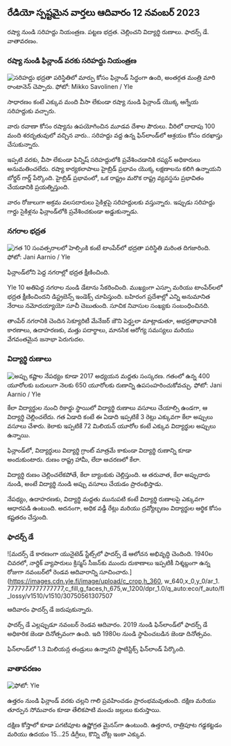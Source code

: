 ## రేడియో స్పష్టమైన వార్తలు ఆదివారం 12 నవంబర్ 2023

రష్యా నుండి సరిహద్దు నియంత్రణ. పట్టణ భద్రత. చెల్లించని విద్యార్థి రుణాలు. ఫాదర్స్ డే. వాతావరణం.

### రష్యా నుండి ఫిన్లాండ్ వరకు సరిహద్దు నియంత్రణ

![సరిహద్దు భద్రతా పరిస్థితిలో మార్పు కోసం ఫిన్లాండ్ సిద్ధంగా ఉంది, అంతర్గత మంత్రి మారి రాంటానెన్ చెప్పారు. ఫోటో: Mikko Savolinen / Yle](https://images.cdn.yle.fi/image/upload/c_crop,h_2720,w_4836,x_0,y_450/ar_1.77777777777777777,c_fill,g_777,c_fill,g_705q_auto:eco/f_auto/fl_lossy/v1695988171/39-11790926516b884859ee)

సాధారణం కంటే ఎక్కువ మంది వీసా లేకుండా రష్యా నుండి ఫిన్లాండ్ యొక్క ఆగ్నేయ సరిహద్దుకు వచ్చారు.

వారు రవాణా కోసం రష్యాను ఉపయోగించిన మూడవ దేశాల పౌరులు. వీరిలో దాదాపు 100 మంది శరదృతువులో వచ్చిన వారు.. సరిహద్దు వద్ద ఉన్న ఫిన్‌లాండ్‌లో ఆశ్రయం కోసం దరఖాస్తు చేసుకున్నారు.

ఇప్పటి వరకు, వీసా లేకుండా ఫిన్నిష్ సరిహద్దులోకి ప్రవేశించడానికి రష్యన్ అధికారులు అనుమతించలేదు. రష్యా కార్యకలాపాలు హైబ్రిడ్ ప్రభావం యొక్క లక్షణాలను కలిగి ఉన్నాయని బోర్డర్ గార్డ్ పేర్కొంది. హైబ్రిడ్ ప్రభావంలో, ఒక రాష్ట్రం మరొక రాష్ట్ర వ్యవస్థను ప్రభావితం చేయడానికి ప్రయత్నిస్తుంది.

వారం రోజులుగా అక్రమ వలసదారులు సైకిళ్లపై సరిహద్దులకు వస్తున్నారు. ఇప్పుడు సరిహద్దు గార్డు సైకిళ్లను ఫిన్లాండ్‌లోకి ప్రవేశించకుండా అడ్డుకున్నాడు.

### నగరాల భద్రత

![గత 10 సంవత్సరాలలో హెల్సింకి కంటే టాంపేర్‌లో భద్రతా పరిస్థితి మరింత దిగజారింది. ఫోటో: Jani Aarnio / Yle](https://images.cdn.yle.fi/image/upload/c_crop,h_2687,w_4777,x_1,y_258/ar_1.777777777777777777,c_fill,g1_faces/hp_6750,wd_1050q_auto:eco/f_auto/fl_lossy/v1699517677/39-1197321654a95de6dbe7)

ఫిన్లాండ్‌లోని పెద్ద నగరాల్లో భద్రత క్షీణించింది.

Yle 10 అతిపెద్ద నగరాల నుండి డేటాను సేకరించింది. ముఖ్యంగా ఎస్పూ మరియు టాంపేర్‌లలో భద్రత క్షీణించిందని డిస్ట్రబెన్స్ ఇండెక్స్ చూపిస్తుంది. బహిరంగ ప్రదేశాల్లో ఎన్ని అనుమానిత నేరాలు నమోదయ్యాయో సూచీ చెబుతుంది. సూచిక నివాసుల సంఖ్యకు సంబంధించినది.

తాంపేర్ నగరానికి చెందిన సెక్యూరిటీ మేనేజర్ జౌని పెర్త్తులా మాట్లాడుతూ, అభద్రతాభావానికి కారణాలు, ఉదాహరణకు, మత్తు పదార్థాలు, మానసిక ఆరోగ్య సమస్యలు మరియు వేగవంతమైన జనాభా పెరుగుదల.

### విద్యార్థి రుణాలు

![అప్పు కష్టాల నేపథ్యం కూడా 2017 అధ్యయన మద్దతు సంస్కరణ. గతంలో ఉన్న 400 యూరోలకు బదులుగా నెలకు 650 యూరోలకు రుణాన్ని ఉపసంహరించుకోవచ్చు. ఫోటో: Jani Aarnio / Yle](https://images.cdn.yle.fi/image/upload/c_crop,h_3078,w_5472,x_0,y_557/ar_1.777777777777777777,c_fill,g1_faces.wd_1_faces,wd_6750q_auto:eco/f_auto/fl_lossy/v1694583672/39-1171262650149d3dfd0c)

కేలా విద్యార్థుల నుంచి రికార్డు స్థాయిలో విద్యార్థి రుణాలు వసూలు చేయాల్సి ఉండగా, ఆ విద్యార్థి చెల్లించలేదు. గత ఏడాది కంటే ఈ ఏడాది ఇప్పటికే 3 రెట్లు ఎక్కువగా కేలా అప్పులు వసూలు చేశారు. కెలాకు ఇప్పటికే 72 మిలియన్ యూరోల కంటే ఎక్కువ విద్యార్థుల అప్పులు ఉన్నాయి.

ఫిన్లాండ్‌లో, విద్యార్థులు విద్యార్థి గ్రాంట్ మాత్రమే కాకుండా విద్యార్థి రుణాన్ని కూడా అందుకుంటారు. రుణం రాష్ట్ర హామీ, లేదా ఆచరణలో కేలా.

విద్యార్థి రుణం చెల్లించలేకపోతే, కేలా బ్యాంకుకు చెల్లిస్తుంది. ఆ తరువాత, కేలా అప్పుదారు నుండి, అంటే విద్యార్థి నుండి అప్పు వసూలు చేయడం ప్రారంభిస్తాడు.

నేపథ్యం, ఉదాహరణకు, విద్యార్థి మద్దతు మునుపటి కంటే విద్యార్థి రుణాలపై ఎక్కువగా ఆధారపడి ఉంటుంది. అదనంగా, అధిక వడ్డీ రేట్లు మరియు ద్రవ్యోల్బణం విద్యార్థుల ఆర్థిక కోసం కష్టతరం చేస్తుంది.

### ఫాదర్స్ డే

![మదర్స్ డే కారణంగా యునైటెడ్ స్టేట్స్‌లో ఫాదర్స్ డే ఆలోచన అభివృద్ధి చెందింది. 1940ల చివరలో, నార్డిక్ వ్యాపారులు క్రిస్మస్ సీజన్‌కు ముందు దుకాణాలు ఇప్పటికీ నిశ్శబ్దంగా ఉన్న రోజుగా నవంబర్‌లో రెండవ ఆదివారాన్ని సూచించారు.](https://images.cdn.yle.fi/image/upload/c_crop,h_360, w_640,x_0,y_0/ar_1. 7777777777777777,c_fill,g_faces,h_675,w_1200/dpr_1.0/q_auto:eco/f_auto/fl_lossy/v1510/v1510/30750561307507

ఆదివారం ఫాదర్స్ డే జరుపుకున్నారు.

ఫాదర్స్ డే ఎల్లప్పుడూ నవంబర్ రెండవ ఆదివారం. 2019 నుండి ఫిన్‌లాండ్‌లో ఫాదర్స్ డే అధికారిక జెండా దినోత్సవంగా ఉంది. ఇది 1980ల నుండి స్థాపించబడిన జెండా దినోత్సవం.

ఫిన్‌లాండ్‌లో 1.3 మిలియన్ల తండ్రులు ఉన్నారని స్టాటిస్టిక్స్ ఫిన్‌లాండ్ పేర్కొంది.

### వాతావరణం

![ ఫోటో: Yle](https://images.cdn.yle.fi/image/upload/c_crop,h_1080,w_1919,x_0,y_0/ar_1.777777777777777,c_fill,g_faces,h12670.to:eco/f_auto/fl_lossy/v1699803736/39-11995176550f22164d93)

ఉత్తరం నుండి ఫిన్లాండ్ వరకు చల్లని గాలి ప్రవహించడం ప్రారంభమవుతుంది. దక్షిణ మరియు తూర్పున సోమవారం కూడా తేలికపాటి మంచు జల్లులు కురుస్తాయి.

దక్షిణ కోస్తాలో కూడా పగటిపూట ఉష్ణోగ్రత మైనస్‌గా ఉంటుంది. ఉత్తరాన, రాత్రిపూట గడ్డకట్టడం మరియు ఉదయం 15\...25 డిగ్రీలు, కొన్ని చోట్ల ఇంకా ఎక్కువ.